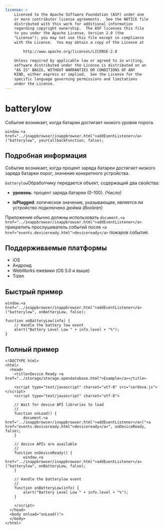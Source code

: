 ```yaml
---
license: >
    Licensed to the Apache Software Foundation (ASF) under one
    or more contributor license agreements.  See the NOTICE file
    distributed with this work for additional information
    regarding copyright ownership.  The ASF licenses this file
    to you under the Apache License, Version 2.0 (the
    "License"); you may not use this file except in compliance
    with the License.  You may obtain a copy of the License at

        http://www.apache.org/licenses/LICENSE-2.0

    Unless required by applicable law or agreed to in writing,
    software distributed under the License is distributed on an
    "AS IS" BASIS, WITHOUT WARRANTIES OR CONDITIONS OF ANY
    KIND, either express or implied.  See the License for the
    specific language governing permissions and limitations
    under the License.
---
```


# batterylow

Событие возникает, когда батареи достигает низкого уровня порога.

    window.<a href="../inappbrowser/inappbrowser.html">addEventListener</a>("batterylow", yourCallbackFunction, false);
    

## Подробная информация

Событие возникает, когда процент заряда батареи достигает низкого заряда батареи порог, значение конкретного устройства.

`batterylow`Обработчику передается объект, содержащий два свойства:

*   **уровень**: процент заряда батареи (0-100). *(Число)*

*   **isPlugged**: логическое значение, указывающее, является ли устройство подключено дюйма *(Boolean)*

Приложения обычно должны использовать `document.<a href="../inappbrowser/inappbrowser.html">addEventListener</a>` прикрепить прослушиватель событий после `<a href="events.deviceready.html">deviceready</a>` пожаров события.

## Поддерживаемые платформы

*   iOS
*   Андроид
*   WebWorks ежевики (OS 5.0 и выше)
*   Tizen

## Быстрый пример

    window.<a href="../inappbrowser/inappbrowser.html">addEventListener</a>("batterylow", onBatteryLow, false);
    
    function onBatteryLow(info) {
        // Handle the battery low event
        alert("Battery Level Low " + info.level + "%");
    }
    

## Полный пример

    <!DOCTYPE html>
    <html>
      <head>
        <title>Device Ready <a href="../storage/storage.opendatabase.html">Example</a></title>
    
        <script type="text/javascript" charset="utf-8" src="cordova.js"></script>
        <script type="text/javascript" charset="utf-8">
    
        // Wait for device API libraries to load
        //
        function onLoad() {
            document.<a href="../inappbrowser/inappbrowser.html">addEventListener</a>("<a href="events.deviceready.html">deviceready</a>", onDeviceReady, false);
        }
    
        // device APIs are available
        //
        function onDeviceReady() {
            window.<a href="../inappbrowser/inappbrowser.html">addEventListener</a>("batterylow", onBatteryLow, false);
        }
    
        // Handle the batterylow event
        //
        function onBatteryLow(info) {
            alert("Battery Level Low " + info.level + "%");
        }
    
        </script>
      </head>
      <body onload="onLoad()">
      </body>
    </html>